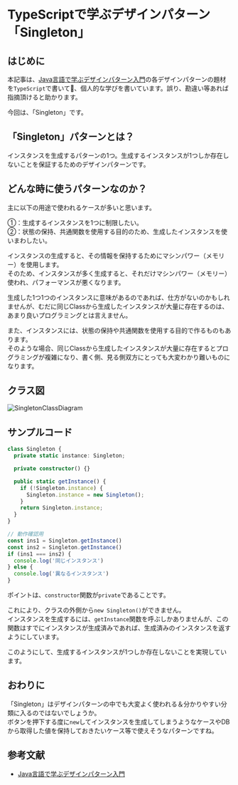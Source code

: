 # TypeScriptで学ぶデザインパターン「Singleton」
## はじめに
本記事は、[Java言語で学ぶデザインパターン入門](https://www.amazon.co.jp/%E5%A2%97%E8%A3%9C%E6%94%B9%E8%A8%82%E7%89%88-Java%E8%A8%80%E8%AA%9E%E3%81%A7%E5%AD%A6%E3%81%B6%E3%83%87%E3%82%B6%E3%82%A4%E3%83%B3%E3%83%91%E3%82%BF%E3%83%BC%E3%83%B3%E5%85%A5%E9%96%80-%E7%B5%90%E5%9F%8E-%E6%B5%A9-ebook/dp/B00I8ATHGW/ref=sr_1_1?__mk_ja_JP=%E3%82%AB%E3%82%BF%E3%82%AB%E3%83%8A&dchild=1&keywords=Java%E8%A8%80%E8%AA%9E%E3%81%A7%E5%AD%A6%E3%81%B6%E3%83%87%E3%82%B6%E3%82%A4%E3%83%B3%E3%83%91%E3%82%BF%E3%83%BC%E3%83%B3%E5%85%A5%E9%96%80&qid=1588525185&sr=8-1)の各デザインパターンの題材を`TypeScript`で書いて、個人的な学びを書いています。誤り、勘違い等あれば指摘頂けると助かります。  
  
今回は、「Singleton」です。  

## 「Singleton」パターンとは？
インスタンスを生成するパターンの1つ。生成するインスタンスが1つしか存在しないことを保証するためのデザインパターンです。  

## どんな時に使うパターンなのか？
主に以下の用途で使われるケースが多いと思います。  

①：生成するインスタンスを1つに制限したい。  
②：状態の保持、共通関数を使用する目的のため、生成したインスタンスを使いまわしたい。  

インスタンスの生成すると、その情報を保持するためにマシンパワー（メモリー）を使用します。  
そのため、インスタンスが多く生成すると、それだけマシンパワー（メモリー）使われ、パフォーマンスが悪くなります。  

生成した1つ1つのインスタンスに意味があるのであれば、仕方がないのかもしれませんが、むだに同じClassから生成したインスタンスが大量に存在するのは、あまり良いプログラミングとは言えません。  

また、インスタンスには、状態の保持や共通関数を使用する目的で作るものもあります。  
そのような場合、同じClassから生成したインスタンスが大量に存在するとプログラミングが複雑になり、書く側、見る側双方にとっても大変わかり難いものになります。  

## クラス図
![SingletonClassDiagram](https://github.com/Kodak4400/DesignPattern/Singleton/Singleton.png)


## サンプルコード
```TypeScript:Singleton.ts
class Singleton {
  private static instance: Singleton;

  private constructor() {}

  public static getInstance() {
    if (!Singleton.instance) {
      Singleton.instance = new Singleton();
    }
    return Singleton.instance;
  }
}
```

```TypeScript:Main.ts
// 動作確認用
const ins1 = Singleton.getInstance()
const ins2 = Singleton.getInstance()
if (ins1 === ins2) {
  console.log('同じインスタンス')
} else {
  console.log('異なるインスタンス')
}
```
  
ポイントは、`constructor`関数が`private`であることです。  
  
これにより、クラスの外側から`new Singleton()`ができません。  
インスタンスを生成するには、`getInstance`関数を呼ぶしかありませんが、この関数はすでにインスタンスが生成済みであれば、生成済みのインスタンスを返すようにしています。  
  
このようにして、生成するインスタンスが1つしか存在しないことを実現しています。  

## おわりに
「Singleton」はデザインパターンの中でも大変よく使われる＆分かりやすい分類に入るのではないでしょうか。  
ボタンを押下する度に`new`してインスタンスを生成してしまうようなケースやDBから取得した値を保持しておきたいケース等で使えそうなパターンですね。  

## 参考文献
- [Java言語で学ぶデザインパターン入門](https://www.amazon.co.jp/%E5%A2%97%E8%A3%9C%E6%94%B9%E8%A8%82%E7%89%88-Java%E8%A8%80%E8%AA%9E%E3%81%A7%E5%AD%A6%E3%81%B6%E3%83%87%E3%82%B6%E3%82%A4%E3%83%B3%E3%83%91%E3%82%BF%E3%83%BC%E3%83%B3%E5%85%A5%E9%96%80-%E7%B5%90%E5%9F%8E-%E6%B5%A9-ebook/dp/B00I8ATHGW/ref=sr_1_1?__mk_ja_JP=%E3%82%AB%E3%82%BF%E3%82%AB%E3%83%8A&dchild=1&keywords=Java%E8%A8%80%E8%AA%9E%E3%81%A7%E5%AD%A6%E3%81%B6%E3%83%87%E3%82%B6%E3%82%A4%E3%83%B3%E3%83%91%E3%82%BF%E3%83%BC%E3%83%B3%E5%85%A5%E9%96%80&qid=1588525185&sr=8-1)
